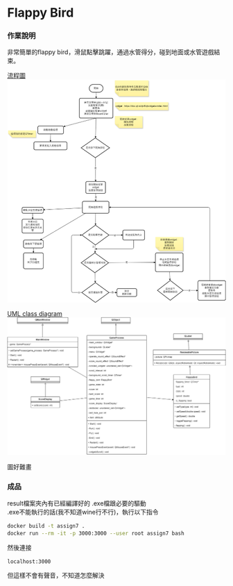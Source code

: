 # Flappy Bird
### 作業說明
非常簡單的flappy bird，滑鼠點擊跳躍，通過水管得分，碰到地面或水管遊戲結束。  

[流程圖](https://github.com/antyee87/assign7/blob/main/flow%20chart.png)  
<img src="https://github.com/antyee87/assign7/blob/main/flow%20chart.png?raw=true" alt="流程圖" />  

[UML class diagram](https://github.com/antyee87/assign7/blob/main/uml%20class%20diagram.png)  
<img src="https://github.com/antyee87/assign7/blob/main/uml%20class%20diagram.png?raw=true" alt="流程圖" />  

圖好難畫

### 成品
result檔案夾內有已經編譯好的 .exe檔跟必要的驅動  
.exe不能執行的話(我不知道wine行不行)，執行以下指令
```bash
docker build -t assign7 .
docker run --rm -it -p 3000:3000 --user root assign7 bash
```
然後連接
```bash
localhost:3000
```
但這樣不會有聲音，不知道怎麼解決